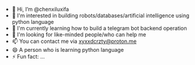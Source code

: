 - 👋 Hi, I’m @chenxiluxifa
- 👀 I'm interested in building robots/databases/artificial intelligence using python language
- 🌱 I'm currently learning how to build a telegram bot backend operation
- 💞️ I'm looking for like-minded people/who can help me
- 📫 You can contact me via xyxxdcrzty@proton.me
- 😄 A person who is learning python language
- ⚡ Fun fact: ...

<!---
chenxiluxifa/chenxiluxifa is a ✨ special ✨ repository because its `README.md` (this file) appears on your GitHub profile.
You can click the Preview link to take a look at your changes.
--->
